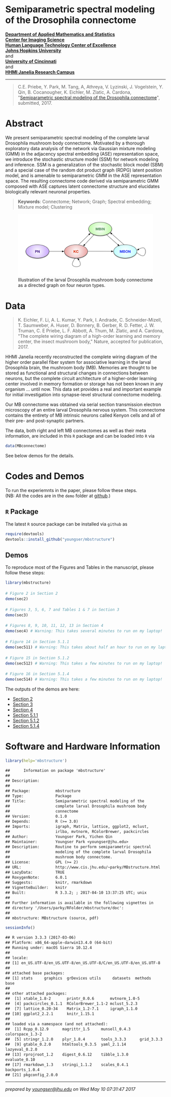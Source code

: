 # Semiparametric spectral modeling of the Drosophila connectome



**[Department of Applied Mathematics and Statistics](http://engineering.jhu.edu/ams/)**      
**[Center for Imaging Science](http://www.cis.jhu.edu)**  
**[Human Language Technology Center of Excellence](http://hltcoe.jhu.edu)**  
**[Johns Hopkins University](http://www.jhu.edu)**  
and  
**[University of Cincinnati](http://business.uc.edu)**  
and  
**[HHMI Janelia Research Campus](hhmi.org)**  

-----

> C.E. Priebe,  Y. Park, M. Tang, A, Athreya, V. Lyzinski, J. Vogelstein,
Y. Qin, B. Cocanougher, K. Eichler, M. Zlatic, A. Cardona,
"[Semiparametric spectral modeling of the Drosophila connectome](https://arxiv.org/abs/1705.03297)", submitted, 2017.


# Abstract

We present semiparametric spectral modeling of the complete larval Drosophila mushroom body connectome. Motivated by a thorough exploratory data analysis of the network via Gaussian mixture modeling (GMM) in the adjacency spectral embedding (ASE) representation space, we introduce the stochastic structure model (SSM) for network modeling and inference. SSM is a generalization of the stochastic block model (SBM) and a special case of the random dot product graph (RDPG) latent position model, and is amenable to semiparametric GMM in the ASE representation space. The resulting connectome code derived via semiparametric GMM composed with ASE captures latent connectome structure and elucidates biologically relevant neuronal properties.

> **Keywords**: Connectome; Network; Graph; Spectral embedding; Mixture model; Clustering

<figure>
<img src="vignettes/diagram-circuit.jpg" width="700px" />
  <figcaption>Illustration of the larval Drosophila mushroom body connectome as a directed graph on four neuron types.</figcaption>
</figure>

# Data

> K. Eichler, F. Li, A. L. Kumar, Y. Park, I. Andrade, C. Schneider-Mizell, T. Saumweber, A. Huser, D. Bonnery, B. Gerber, R. D. Fetter, J. W. Truman, C. E Priebe, L. F. Abbott, A. Thum, M. Zlatic, and A. Cardona, "The complete wiring diagram of a high-order learning and memory center, the insect mushroom body," Nature, accepted for publication, 2017.  

HHMI Janelia recently reconstructed the complete wiring diagram of the higher order parallel fiber system for associative learning in the larval Drosophila brain, the mushroom body (MB). Memories are thought to be stored as functional and structural changes in connections between neurons, but the complete circuit architecture of a higher-order learning center involved in memory formation or storage has not been known in any organism ... until now. This data set provides a real and important example for initial investigation into synapse-level structural connectome modeling.  

Our MB connectome was obtained via serial section transmission electron microscopy of an entire larval Drosophila nervous system. This connectome contains the entirety of MB intrinsic neurons called Kenyon cells and all of their pre- and post-synaptic partners.

The data, both right and left MB connectomes as well as their meta information, are included in this `R` package and can be loaded into `R` via 

```r
data(MBconnectome)
```

See below demos for the details.

# Codes and Demos

To run the experiemnts in the paper, please follow these steps.  
(NB: All the codes are in the `demo` folder at [github](https://github.com/youngser/mbstructure).)

## `R` Package

The latest `R` source package can be installed via `github` as


```r
require(devtools)
devtools::install_github("youngser/mbstructure")
```

## Demos

To reproduce most of the Figures and Tables in the manuscript, please follow these steps:


```r
library(mbstructure)

# Figure 2 in Section 2
demo(sec2)

# Figures 3, 5, 6, 7 and Tables 1 & 7 in Section 3
demo(sec3)

# Figures 8, 9, 10, 11, 12, 13 in Section 4
demo(sec4) # Warning: This takes several minutes to run on my laptop!

# Figure 14 in Section 5.1.1
demo(sec511) # Warning: This takes about half an hour to run on my laptop!

# Figure 15 in Section 5.1.2
demo(sec512) # Warning: This takes a few minutes to run on my laptop!

# Figure 16 in Section 5.1.4
demo(sec514) # Warning: This takes a few minutes to run on my laptop!
```

The outputs of the demos are here:

* [Section 2](http://www.cis.jhu.edu/~parky/MBstructure/demo/sec2.html)
* [Section 3](http://www.cis.jhu.edu/~parky/MBstructure/demo/sec3.html)
* [Section 4](http://www.cis.jhu.edu/~parky/MBstructure/demo/sec4.html)
* [Section 5.1.1](http://www.cis.jhu.edu/~parky/MBstructure/demo/sec511.html)
* [Section 5.1.2](http://www.cis.jhu.edu/~parky/MBstructure/demo/sec512.html)
* [Section 5.1.4](http://www.cis.jhu.edu/~parky/MBstructure/demo/sec514.html)

# Software and Hardware Information


```r
library(help='mbstructure')
```

```
## 		Information on package 'mbstructure'
## 
## Description:
## 
## Package:           mbstructure
## Type:              Package
## Title:             Semiparametric spectral modeling of the
##                    complete larval Drosophila mushroom body
##                    connectome
## Version:           0.1.0
## Depends:           R (>= 3.0)
## Imports:           igraph, Matrix, lattice, ggplot2, mclust,
##                    irlba, mvtnorm, RColorBrewer, packcircles
## Author:            Youngser Park, Yichen Qin
## Maintainer:        Youngser Park <youngser@jhu.edu>
## Description:       Routine to perform semiparametric spectral
##                    modeling of the complete larval Drosophila
##                    mushroom body connectome.
## License:           GPL (>= 2)
## URL:               http://www.cis.jhu.edu/~parky/MBstructure.html
## LazyData:          TRUE
## RoxygenNote:       6.0.1
## Suggests:          knitr, rmarkdown
## VignetteBuilder:   knitr
## Built:             R 3.3.2; ; 2017-04-10 13:37:25 UTC; unix
## 
## Further information is available in the following vignettes in
## directory '/Users/parky/RFolder/mbstructure/doc':
## 
## mbstructure: MBstructure (source, pdf)
```

```r
sessionInfo()
```

```
## R version 3.3.3 (2017-03-06)
## Platform: x86_64-apple-darwin13.4.0 (64-bit)
## Running under: macOS Sierra 10.12.4
## 
## locale:
## [1] en_US.UTF-8/en_US.UTF-8/en_US.UTF-8/C/en_US.UTF-8/en_US.UTF-8
## 
## attached base packages:
## [1] stats     graphics  grDevices utils     datasets  methods   base     
## 
## other attached packages:
##  [1] xtable_1.8-2       printr_0.0.6       mvtnorm_1.0-5     
##  [4] packcircles_0.1.1  RColorBrewer_1.1-2 mclust_5.2.3      
##  [7] lattice_0.20-34    Matrix_1.2-7.1     igraph_1.1.0      
## [10] ggplot2_2.2.1      knitr_1.15.1      
## 
## loaded via a namespace (and not attached):
##  [1] Rcpp_0.12.9      magrittr_1.5     munsell_0.4.3    colorspace_1.3-2
##  [5] stringr_1.2.0    plyr_1.8.4       tools_3.3.3      grid_3.3.3      
##  [9] gtable_0.2.0     htmltools_0.3.5  yaml_2.1.14      lazyeval_0.2.0  
## [13] rprojroot_1.2    digest_0.6.12    tibble_1.3.0     evaluate_0.10   
## [17] rmarkdown_1.3    stringi_1.1.2    scales_0.4.1     backports_1.0.4 
## [21] pkgconfig_2.0.0
```

-----
*prepared by <youngser@jhu.edu> on Wed May 10 07:31:47 2017*
